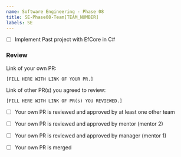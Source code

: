 ```yaml
---
name: Software Engineering - Phase 08
title: SE-Phase08-Team[TEAM_NUMBER]
labels: SE
---
```


-   [ ] Implement Past project with EfCore in C#

### Review

Link of your own PR:

`[FILL HERE WITH LINK OF YOUR PR.]`

Link of other PR(s) you agreed to review:

`[FILL HERE WITH LINK OF PR(s) YOU REVIEWED.]`

-   [ ] Your own PR is reviewed and approved by at least one other team

-   [ ] Your own PR is reviewed and approved by mentor (mentor 2)

-   [ ] Your own PR is reviewed and approved by manager (mentor 1)

-   [ ] Your own PR is merged
